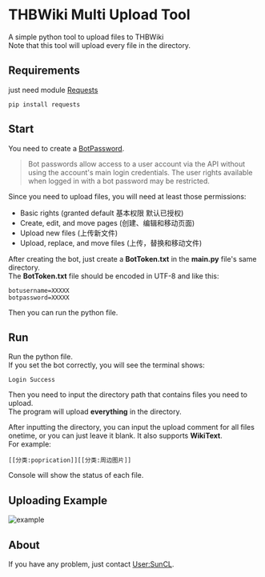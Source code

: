 # THBWiki Multi Upload Tool
A simple python tool to upload files to THBWiki  
Note that this tool will upload every file in the directory.
## Requirements
just need module [Requests](https://github.com/psf/requests)
```shell script
pip install requests
```
## Start
You need to create a [BotPassword](https://thwiki.cc/Special:BotPasswords).
>Bot passwords allow access to a user account via the
> API without using the account's main login credentials.
> The user rights available when logged in with a bot password may be restricted.

Since you need to upload files, you will need at least those permissions:
* Basic rights (granted default 基本权限 默认已授权)
* Create, edit, and move pages (创建、编辑和移动页面)
* Upload new files (上传新文件)
* Upload, replace, and move files (上传，替换和移动文件)

After creating the bot, just create a **BotToken.txt** in the **main.py** file's
same directory.  
The **BotToken.txt** file should be encoded in UTF-8 and like this:
```text
botusername=XXXXX
botpassword=XXXXX
```
Then you can run the python file.
## Run
Run the python file.  
If you set the bot correctly, you will see the terminal shows:
```shell script
Login Success
```
Then you need to input the directory path that contains files you need to upload.  
The program will upload **everything** in the directory.

After inputting the directory, you can input the upload comment for all files 
onetime, or you can just leave it blank. It also supports **WikiText**.  
For example:
```text
[[分类:poprication]][[分类:周边图片]]
``` 
Console will show the status of each file.
## Uploading Example
![example](https://wx1.sinaimg.cn/large/9bd2f91fgy1gefprmju36j20td07babd.jpg)
## About
If you have any problem, just contact [User:SunCL](https://thwiki.cc/User:SunCL).
